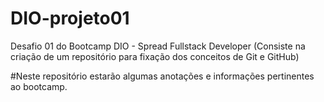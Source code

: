 # DIO-projeto01
Desafio 01 do Bootcamp DIO - Spread Fullstack Developer (Consiste na criação de um repositório para fixação dos conceitos de Git e GitHub)

#Neste repositório estarão algumas anotações e informações pertinentes ao bootcamp.
